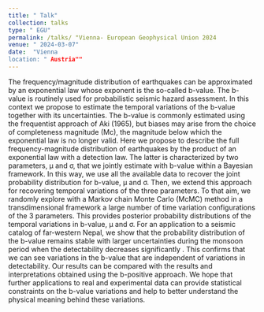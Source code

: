 ```yaml
---
title: " Talk"
collection: talks
type: " EGU"
permalink: /talks/ "Vienna- European Geophysical Union 2024
venue: " 2024-03-07"
date:  "Vienna
location: " Austria""
---
```


The frequency/magnitude distribution of earthquakes can be approximated by an exponential law whose exponent is the so-called b-value. The b-value is routinely used for probabilistic seismic hazard assessment. In this context we propose to estimate the temporal variations of the b-value together with its uncertainties. The b-value is commonly estimated using the frequentist approach of Aki (1965), but biases may arise from the choice of completeness magnitude (Mc), the magnitude below which the exponential law is no longer valid. Here we propose to describe the full frequency-magnitude distribution of earthquakes by the product of an exponential law with a detection law. The latter is characterized by two parameters, μ and σ, that we jointly estimate with b-value within a Bayesian framework. In this way, we use all the available data to recover the joint probability distribution for b-value, μ and σ. Then, we extend this approach for recovering temporal variations of the three parameters. To that aim, we randomly explore with a Markov chain Monte Carlo (McMC) method in a transdimensional framework a large number of time variation configurations of the 3 parameters. This provides posterior probability distributions of the temporal variations in b-value, μ and σ.  For an application to a seismic catalog of far-western Nepal, we show that the probability distribution of the b-value remains stable with larger uncertainties during the monsoon period when the detectability decreases significantly . This confirms that we can see variations in the b-value that are independent of variations in detectability. Our results can be compared with the results and interpretations obtained using the b-positive approach. We hope that further applications to real and experimental data can provide statistical constraints on the b-value variations and help to better understand the physical meaning behind these variations.
